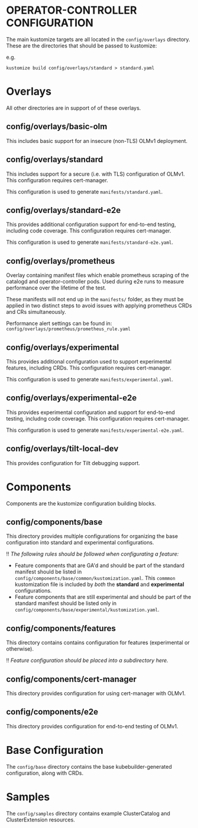 # OPERATOR-CONTROLLER CONFIGURATION

The main kustomize targets are all located in the `config/overlays` directory. These are the directories that should be passed to kustomize:

e.g.
```
kustomize build config/overlays/standard > standard.yaml
```

# Overlays

All other directories are in support of of these overlays.

## config/overlays/basic-olm

This includes basic support for an insecure (non-TLS) OLMv1 deployment.

## config/overlays/standard

This includes support for a secure (i.e. with TLS) configuration of OLMv1. This configuration requires cert-manager.

This configuration is used to generate `manifests/standard.yaml`.

## config/overlays/standard-e2e

This provides additional configuration support for end-to-end testing, including code coverage. This configuration requires cert-manager.

This configuration is used to generate `manifests/standard-e2e.yaml`.

## config/overlays/prometheus

Overlay containing manifest files which enable prometheus scraping of the catalogd and operator-controller pods. Used during e2e runs to measure performance over the lifetime of the test. 

These manifests will not end up in the `manifests/` folder, as they must be applied in two distinct steps to avoid issues with applying prometheus CRDs and CRs simultaneously.

Performance alert settings can be found in: `config/overlays/prometheus/prometheus_rule.yaml`

## config/overlays/experimental

This provides additional configuration used to support experimental features, including CRDs. This configuration requires cert-manager.

This configuration is used to generate `manifests/experimental.yaml`.

## config/overlays/experimental-e2e

This provides experimental configuration and support for end-to-end testing, includng code coverage. This configuration requires cert-manager.

This configuration is used to generate `manifests/experimental-e2e.yaml`.

## config/overlays/tilt-local-dev

This provides configuration for Tilt debugging support.

# Components

Components are the kustomize configuration building blocks.

## config/components/base

This directory provides multiple configurations for organizing the base configuration into standard and experimental configurations.

:bangbang: *The following rules should be followed when configurating a feature:*

* Feature components that are GA'd and should be part of the standard manifest should be listed in `config/components/base/common/kustomization.yaml`. This `commmon` kustomization file is included by *both* the **standard** and **experimental** configurations.
* Feature components that are still experimental and should be part of the standard manifest should be listed only in `config/components/base/experimental/kustomization.yaml`.

## config/components/features

This directory contains contains configuration for features (experimental or otherwise).

:bangbang: *Feature configuration should be placed into a subdirectory here.*

## config/components/cert-manager

This directory provides configuration for using cert-manager with OLMv1.

## config/components/e2e

This directory provides configuration for end-to-end testing of OLMv1.

# Base Configuration

The `config/base` directory contains the base kubebuilder-generated configuration, along with CRDs.

# Samples

The `config/samples` directory contains example ClusterCatalog and ClusterExtension resources.
